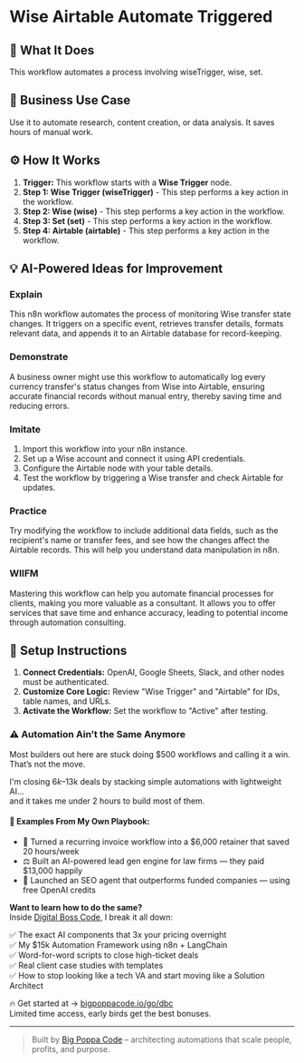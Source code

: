# Wise Airtable Automate Triggered

## 🚀 What It Does
This workflow automates a process involving wiseTrigger, wise, set.

## 💼 Business Use Case
Use it to automate research, content creation, or data analysis. It saves hours of manual work.

## ⚙️ How It Works
1.  **Trigger:** This workflow starts with a **Wise Trigger** node.
2. **Step 1: Wise Trigger (wiseTrigger)** - This step performs a key action in the workflow.
3. **Step 2: Wise (wise)** - This step performs a key action in the workflow.
4. **Step 3: Set (set)** - This step performs a key action in the workflow.
5. **Step 4: Airtable (airtable)** - This step performs a key action in the workflow.

## 💡 AI-Powered Ideas for Improvement
### Explain
This n8n workflow automates the process of monitoring Wise transfer state changes. It triggers on a specific event, retrieves transfer details, formats relevant data, and appends it to an Airtable database for record-keeping.

### Demonstrate
A business owner might use this workflow to automatically log every currency transfer's status changes from Wise into Airtable, ensuring accurate financial records without manual entry, thereby saving time and reducing errors.

### Imitate
1. Import this workflow into your n8n instance.
2. Set up a Wise account and connect it using API credentials.
3. Configure the Airtable node with your table details.
4. Test the workflow by triggering a Wise transfer and check Airtable for updates.

### Practice
Try modifying the workflow to include additional data fields, such as the recipient's name or transfer fees, and see how the changes affect the Airtable records. This will help you understand data manipulation in n8n.

### WIIFM
Mastering this workflow can help you automate financial processes for clients, making you more valuable as a consultant. It allows you to offer services that save time and enhance accuracy, leading to potential income through automation consulting.

## 🔧 Setup Instructions
1. **Connect Credentials:** OpenAI, Google Sheets, Slack, and other nodes must be authenticated.
2. **Customize Core Logic:** Review "Wise Trigger" and "Airtable" for IDs, table names, and URLs.
3. **Activate the Workflow:** Set the workflow to "Active" after testing.

### ⚠️ Automation Ain’t the Same Anymore

Most builders out here are stuck doing $500 workflows and calling it a win.  
That’s not the move.  

I'm closing $6k–$13k deals by stacking simple automations with lightweight AI...  
and it takes me under 2 hours to build most of them.

#### 🧠 Examples From My Own Playbook:
- 🔁 Turned a recurring invoice workflow into a $6,000 retainer that saved 20 hours/week  
- ⚖️ Built an AI-powered lead gen engine for law firms — they paid $13,000 happily  
- 🚀 Launched an SEO agent that outperforms funded companies — using free OpenAI credits  

**Want to learn how to do the same?**  
Inside [Digital Boss Code](https://bigpoppacode.io/go/dbc), I break it all down:

✅ The exact AI components that 3x your pricing overnight  
✅ My $15k Automation Framework using n8n + LangChain  
✅ Word-for-word scripts to close high-ticket deals  
✅ Real client case studies with templates  
✅ How to stop looking like a tech VA and start moving like a Solution Architect  

🔥 Get started at → [bigpoppacode.io/go/dbc](https://bigpoppacode.io/go/dbc)  
Limited time access, early birds get the best bonuses.

---
> Built by [Big Poppa Code](https://bigpoppacode.io) – architecting automations that scale people, profits, and purpose.
